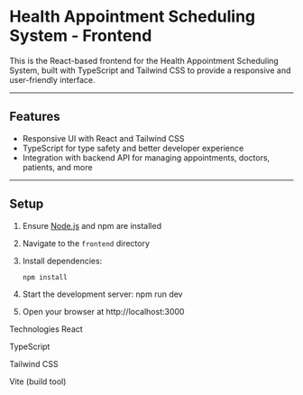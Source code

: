 # Health Appointment Scheduling System - Frontend

This is the React-based frontend for the Health Appointment Scheduling System, built with TypeScript and Tailwind CSS to provide a responsive and user-friendly interface.

---

## Features

- Responsive UI with React and Tailwind CSS  
- TypeScript for type safety and better developer experience  
- Integration with backend API for managing appointments, doctors, patients, and more

---

## Setup

1. Ensure [Node.js](https://nodejs.org/) and npm are installed  
2. Navigate to the `frontend` directory  
3. Install dependencies:

   ```bash
   npm install
4. Start the development server:
npm run dev
5. Open your browser at http://localhost:3000

Technologies
React

TypeScript

Tailwind CSS

Vite (build tool)
